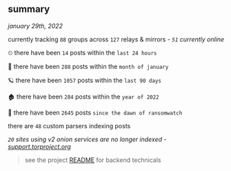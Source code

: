 
## summary
_january 29th, 2022_

currently tracking `88` groups across `127` relays & mirrors - _`51` currently online_

⏲ there have been `14` posts within the `last 24 hours`

🦈 there have been `288` posts within the `month of january`

🪐 there have been `1057` posts within the `last 90 days`

🏚 there have been `284` posts within the `year of 2022`

🦕 there have been `2645` posts `since the dawn of ransomwatch`

there are `48` custom parsers indexing posts

_`20` sites using v2 onion services are no longer indexed - [support.torproject.org](https://support.torproject.org/onionservices/v2-deprecation/)_

> see the project [README](https://github.com/thetanz/ransomwatch#ransomwatch--) for backend technicals
